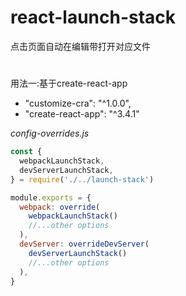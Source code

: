 # react-launch-stack

点击页面自动在编辑带打开对应文件

#

用法一:基于create-react-app
 * "customize-cra": "^1.0.0",
 * "create-react-app": "^3.4.1"

_config-overrides.js_

```javascript
const {
  webpackLaunchStack,
  devServerLaunchStack,
} = require('./../launch-stack')

module.exports = {
  webpack: override(
    webpackLaunchStack()
    //...other options
  ),
  devServer: overrideDevServer(
    devServerLaunchStack()
    //...other options
  ),
}
```

